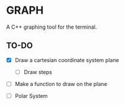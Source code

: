 # GRAPH
A C++ graphing tool for the terminal.

## TO-DO

- [X] Draw a cartesian coordinate system plane
	- [ ] Draw steps

- [ ] Make a function to draw on the plane

- [ ] Polar System
